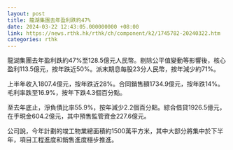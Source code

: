 ```yaml
---
layout: post
title: 龍湖集團去年盈利跌約47%
date: 2024-03-22 12:43:05.000000000 +08:00
link: https://news.rthk.hk/rthk/ch/component/k2/1745782-20240322.htm
categories: rthk
---
```


龍湖集團去年盈利跌約47%至128.5億元人民幣。剔除公平值變動等影響後，核心盈利113.5億元，按年跌近50%。派末期息每股23分人民幣，按年減少約71%。

上半年收入1807.4億元，按年跌近28%。合同銷售額1734.9億元，按年跌14%。毛利率跌至16.9%，按年下跌4.3個百分點。

至去年底止，淨負債比率55.9%，按年減少2.2個百分點。綜合借貸1926.5億元，在手現金604.2億元，其中預售監管資金227.6億元。

公司說，今年計劃的竣工物業總面積約1500萬平方米，其中大部分將集中於下半年，項目工程進度和銷售進度穩步推進。
